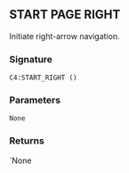 ## START PAGE RIGHT

Initiate right-arrow navigation.


### Signature

`C4:START_RIGHT ()`


### Parameters

`None`


### Returns

\`None
